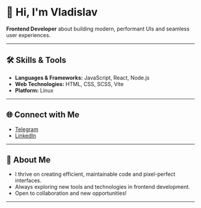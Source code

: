 # 👋 Hi, I'm Vladislav

**Frontend Developer** about building modern, performant UIs and seamless user experiences.

---

## 🛠️ Skills & Tools
- **Languages & Frameworks:** JavaScript, React, Node.js
- **Web Technologies:** HTML, CSS, SCSS, Vite
- **Platform:** Linux

---

## 🌐 Connect with Me
- [Telegram](https://t.me/Gromav)
- [LinkedIn](https://www.linkedin.com/in/владислав-ильин-39b498381)

---

## 🚀 About Me
- I thrive on creating efficient, maintainable code and pixel-perfect interfaces.
- Always exploring new tools and technologies in frontend development.
- Open to collaboration and new opportunities!

---

<!--
🌱 Fun fact or motto: "Clean code advocate. Always learning."
-->

